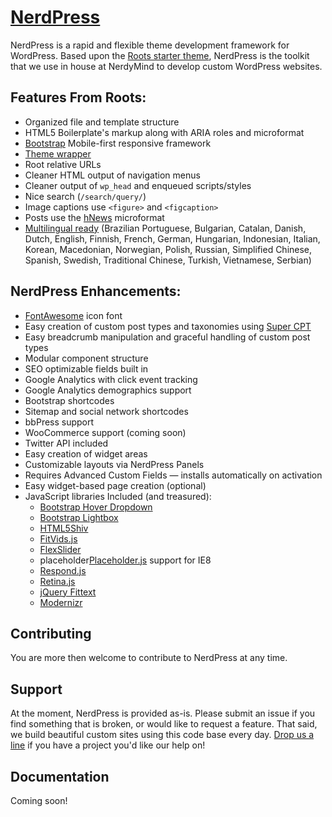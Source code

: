 # [NerdPress](http://nerdymind.com/)

NerdPress is a rapid and flexible theme development framework for WordPress. Based upon the [Roots starter theme](http://roots.io), NerdPress is the toolkit that we use in house at NerdyMind to develop custom WordPress websites. 

## Features From Roots:

* Organized file and template structure
* HTML5 Boilerplate's markup along with ARIA roles and microformat
* [Bootstrap](http://getbootstrap.com) Mobile-first responsive framework
* [Theme wrapper](http://roots.io/an-introduction-to-the-roots-theme-wrapper/)
* Root relative URLs
* Cleaner HTML output of navigation menus
* Cleaner output of `wp_head` and enqueued scripts/styles
* Nice search (`/search/query/`)
* Image captions use `<figure>` and `<figcaption>`
* Posts use the [hNews](http://microformats.org/wiki/hnews) microformat
* [Multilingual ready](http://roots.io/wpml/) (Brazilian Portuguese, Bulgarian, Catalan, Danish, Dutch, English, Finnish, French, German, Hungarian, Indonesian, Italian, Korean, Macedonian, Norwegian, Polish, Russian, Simplified Chinese, Spanish, Swedish, Traditional Chinese, Turkish, Vietnamese, Serbian)

## NerdPress Enhancements:

* [FontAwesome](https://github.com/FortAwesome/Font-Awesome) icon font
* Easy creation of custom post types and taxonomies using [Super CPT](https://github.com/mboynes/super-cpt)
* Easy breadcrumb manipulation and graceful handling of custom post types
* Modular component structure
* SEO optimizable fields built in
* Google Analytics with click event tracking
* Google Analytics demographics support
* Bootstrap shortcodes
* Sitemap and social network shortcodes
* bbPress support
* WooCommerce support (coming soon)
* Twitter API included
* Easy creation of widget areas
* Customizable layouts via NerdPress Panels
* Requires Advanced Custom Fields — installs automatically on activation
* Easy widget-based page creation (optional)
* JavaScript libraries Included (and treasured): 
    * [Bootstrap Hover Dropdown](https://github.com/CWSpear/bootstrap-hover-dropdown)
    * [Bootstrap Lightbox](https://github.com/ashleydw/lightbox)
    * [HTML5Shiv](https://github.com/aFarkas/html5shiv)
    * [FitVids.js](https://github.com/davatron5000/FitVids.js)
    * [FlexSlider](https://github.com/woothemes/FlexSlider)
    * placeholder[Placeholder.js](https://github.com/jamesallardice/Placeholders.js/) support for IE8
    * [Respond.js](https://github.com/scottjehl/Respond)
    * [Retina.js](https://github.com/imulus/retinajs)
    * [jQuery Fittext](https://github.com/davatron5000/FitText.js)
    * [Modernizr](https://github.com/Modernizr/Modernizr)
    
## Contributing

You are more then welcome to contribute to NerdPress at any time.

## Support

At the moment, NerdPress is provided as-is. Please submit an issue if you find something that is broken, or would like to request a feature.
That said, we build beautiful custom sites using this code base every day. [Drop us a line](http://nerdymind.com/contact/) if you have a project you'd like our help on!

## Documentation

Coming soon!
